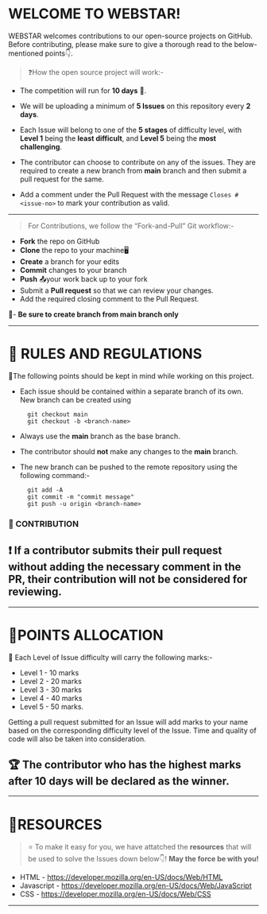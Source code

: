 # WELCOME TO WEBSTAR!

WEBSTAR welcomes contributions to our open-source projects on GitHub. Before contributing, please make sure to give a thorough read to the below-mentioned points:point_down:.

>:question:How the open source project will work:-

* The competition will run for **10 days** :date:.

* We will be uploading a minimum of **5 Issues** on this 
        repository every **2 days**.

* Each Issue will belong to one of the **5 stages** of 
        difficulty level, with **Level 1** being the **least 
        difficult**, and **Level 5** being the **most challenging**.

* The contributor can choose to contribute on any of the issues. 
        They   are required to create a new branch from **main** branch and then submit a pull request for the same.

* Add a comment under the Pull Request with the message 
    ```Closes #<issue-no>``` to mark your contribution as valid.

---


>For Contributions, we follow the “Fork-and-Pull” Git workflow:-

* **Fork** the repo on GitHub
* **Clone** the repo to your machine:desktop_computer:
* **Create** a branch for your edits
* **Commit** changes to your branch
* **Push** :outbox_tray:your work back up to your fork
* Submit a **Pull request** so that we can review your 
          changes.
* Add the required closing comment to the Pull Request.

:pushpin:- **Be sure to create branch from main branch only**          

***
# :loudspeaker: RULES AND REGULATIONS
:pushpin:The following points should be kept in mind while working on this project.

* Each issue should be contained within a separate branch of its own. New branch can be created using

        git checkout main
        git checkout -b <branch-name>
        

* Always use the **main** branch as the base branch.

* The contributor should **not** make any changes to the **main** branch.

* The new branch can be pushed to the remote repository using the
        following command:-

        git add -A
        git commit -m "commit message"
        git push -u origin <branch-name>

### :pushpin: CONTRIBUTION


## :exclamation: If a contributor submits their pull request **without** adding the necessary comment in the PR, their contribution **will not be considered for reviewing**.

---

# :memo:POINTS ALLOCATION

:pushpin: Each Level of Issue difficulty will carry the following marks:-

* Level 1 - 10 marks
* Level 2 - 20 marks
* Level 3 - 30 marks
* Level 4 - 40 marks
* Level 5 - 50 marks.

Getting a pull request submitted for an Issue will add marks to your name based on the corresponding difficulty level of the Issue. Time and quality of code will also be taken into consideration.

##  :trophy: The contributor who has the highest marks after 10 days will be declared as the winner.

---
# :book:RESOURCES

>:star: To make it easy for you, we have attatched the **resources** that will be used to solve the Issues down below:point_down:!
**May the force be with you!**

* HTML - https://developer.mozilla.org/en-US/docs/Web/HTML
* Javascript - https://developer.mozilla.org/en-US/docs/Web/JavaScript
* CSS - https://developer.mozilla.org/en-US/docs/Web/CSS


---
